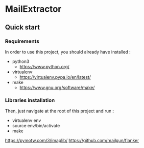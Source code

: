 # MailExtractor

## Quick start

### Requirements

In order to use this project, you should already have installed :
  - python3
    - https://www.python.org/
  - virtualenv
    - https://virtualenv.pypa.io/en/latest/
  - make
    - https://www.gnu.org/software/make/

### Libraries installation
Then, just navigate at the root of this project and run :
  - virtualenv env
  - source env/bin/activate
  - make

https://pymotw.com/3/imaplib/
https://github.com/mailgun/flanker